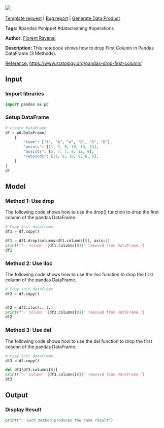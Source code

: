 <a href="https://app.naas.ai/user-redirect/naas/downloader?url=https://raw.githubusercontent.com/jupyter-naas/awesome-notebooks/master/Pandas/Pandas_Drop_First_column.ipynb" target="_parent"><img src="https://naasai-public.s3.eu-west-3.amazonaws.com/open_in_naas.svg"/></a><br><br><a href="https://github.com/jupyter-naas/awesome-notebooks/issues/new?assignees=&labels=&template=template-request.md&title=Tool+-+Action+of+the+notebook+">Template request</a> | <a href="https://github.com/jupyter-naas/awesome-notebooks/issues/new?assignees=&labels=bug&template=bug_report.md&title=Pandas+-+Drop+First+column:+Error+short+description">Bug report</a> | <a href="https://app.naas.ai/user-redirect/naas/downloader?url=https://raw.githubusercontent.com/jupyter-naas/awesome-notebooks/master/Naas/Naas_Start_data_product.ipynb" target="_parent">Generate Data Product</a>

**Tags:** #pandas #snippet #datacleaning #operations

**Author:** [Florent Ravenel](https://www.linkedin.com/in/florent-ravenel/)

**Description:** This notebook shows how to drop First Column in Pandas DataFrame (3 Methods).

<u>Reference:</u> https://www.statology.org/pandas-drop-first-column/

## Input

### Import libraries


```python
import pandas as pd
```

### Setup DataFrame


```python
# create DataFrame
df = pd.DataFrame(
    {
        "team": ["A", "A", "A", "B", "B", "B"],
        "points": [11, 7, 8, 10, 13, 13],
        "assists": [5, 7, 7, 9, 12, 9],
        "rebounds": [11, 8, 10, 6, 6, 5],
    }
)
df
```

## Model

### Method 1: Use drop
The following code shows how to use the drop() function to drop the first column of the pandas DataFrame.


```python
# Copy init dataframe
df1 = df.copy()

df1 = df1.drop(columns=df1.columns[0], axis=1)
print(f"✅ Column '{df1.columns[0]}' removed from DataFrame.")
df1
```

### Method 2: Use iloc
The following code shows how to use the iloc function to drop the first column of the pandas DataFrame.


```python
# Copy init dataframe
df2 = df.copy()


df2 = df2.iloc[:, 1:]
print(f"✅ Column '{df2.columns[0]}' removed from DataFrame.")
df2
```

### Method 3: Use del
The following code shows how to use the del function to drop the first column of the pandas DataFrame.


```python
# Copy init dataframe
df3 = df.copy()

del df3[df3.columns[0]]
print(f"✅ Column '{df3.columns[0]}' removed from DataFrame.")
df3
```

## Output

### Display Result


```python
print("✅ Each method produces the same result")
```
